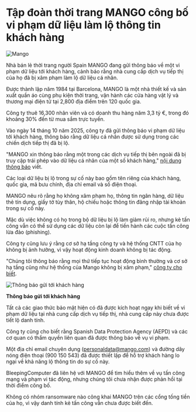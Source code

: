 # Tập đoàn thời trang MANGO công bố vi phạm dữ liệu làm lộ thông tin khách hàng

![Mango](https://www.bleepstatic.com/content/hl-images/2025/10/15/mango-store-header.jpg)

Nhà bán lẻ thời trang người Spain MANGO đang gửi thông báo về một vi phạm dữ liệu tới khách hàng, cảnh báo rằng nhà cung cấp dịch vụ tiếp thị của họ đã bị xâm phạm làm lộ dữ liệu cá nhân.

Được thành lập năm 1984 tại Barcelona, MANGO là một nhà thiết kế và sản xuất quần áo cùng phụ kiện thời trang, vận hành các cửa hàng vật lý và thương mại điện tử tại 2,800 địa điểm trên 120 quốc gia.

Công ty thuê 16,300 nhân viên và có doanh thu hàng năm 3,3 tỷ €, trong đó khoảng 30% đến từ mua sắm trực tuyến.

Vào ngày 14 tháng 10 năm 2025, công ty đã gửi thông báo vi phạm dữ liệu tới khách hàng, thông báo rằng dữ liệu cá nhân được sử dụng trong các chiến dịch tiếp thị đã bị lộ.

"MANGO xin thông báo rằng một trong các dịch vụ tiếp thị bên ngoài đã bị truy cập trái phép vào dữ liệu cá nhân của một số khách hàng," [nội dung thông báo](https://x.com/H4ckmanac/status/1978329366439293081) viết.

Các loại dữ liệu bị lộ trong sự cố này bao gồm tên riêng của khách hàng, quốc gia, mã bưu chính, địa chỉ email và số điện thoại.

MANGO nêu rõ rằng họ không xâm phạm họ, thông tin ngân hàng, dữ liệu thẻ tín dụng, giấy tờ tùy thân, hộ chiếu hoặc thông tin đăng nhập tài khoản trong sự cố này.

Mặc dù việc không có họ trong bộ dữ liệu bị lộ làm giảm rủi ro, nhưng kẻ tấn công vẫn có thể sử dụng các dữ liệu còn lại để tiến hành các cuộc tấn công lừa đảo (phishing).

Công ty cũng lưu ý rằng cơ sở hạ tầng công ty và hệ thống CNTT của họ không bị ảnh hưởng, vì vậy hoạt động kinh doanh không bị tác động.

"Chúng tôi thông báo rằng mọi thứ tiếp tục hoạt động bình thường và cơ sở hạ tầng cũng như hệ thống của Mango không bị xâm phạm," [công ty cho biết](https://capital.es/empresas/mango-comunica-un-acceso-no-autorizado-a-datos-personales-de-clientes-y-activa-sus-protocolos-de-seguridad/148414/).

![Thông báo gửi tới khách hàng](https://www.bleepstatic.com/images/news/u/1220909/2025/October/mango.png)

**Thông báo gửi tới khách hàng**

Tất cả các giao thức bảo mật hiện có đã được kích hoạt ngay khi biết về vi phạm dữ liệu tại nhà cung cấp dịch vụ tiếp thị, nhà cung cấp này chưa được tiết lộ danh tính.

Công ty cũng cho biết rằng Spanish Data Protection Agency (AEPD) và các cơ quan có thẩm quyền liên quan đã được thông báo về vụ vi phạm.

Một địa chỉ email chuyên dụng (personaldata@mango.com) và đường dây nóng điện thoại (900 150 543) đã được thiết lập để hỗ trợ khách hàng lo ngại về khả năng lộ thông tin do sự cố này.

BleepingComputer đã liên hệ với MANGO để tìm hiểu thêm về vụ tấn công mạng và phạm vi tác động, nhưng chúng tôi chưa nhận được phản hồi tại thời điểm công bố.

Không có nhóm ransomware nào công khai MANGO trên các cổng tống tiền của họ, vì vậy danh tính kẻ tấn công vẫn chưa được biết đến.